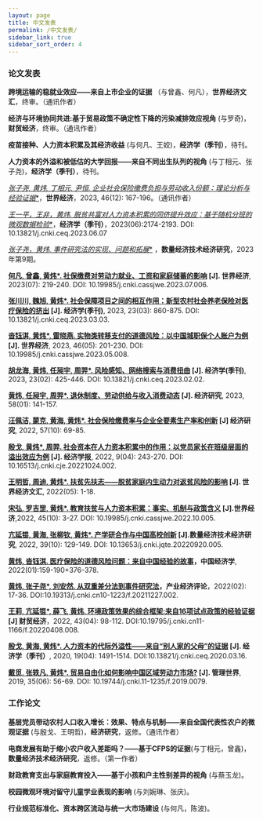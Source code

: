 ```yaml
---
layout: page
title: 中文发表
permalink: /中文发表/
sidebar_link: true
sidebar_sort_order: 4
---
```


### 论文发表
**跨境运输的稳就业效应——来自上市企业的证据** （与曾鑫、何凡），**世界经济文汇**，终审。（通讯作者）

**经济与环境协同共进:基于贸易政策不确定性下降的污染减排效应视角** (与罗奇)，**财贸经济**，终审。（通讯作者）

**疫苗接种、人力资本积累及其经济收益** (与何凡、王姣)，**经济学（季刊）**，待刊。

**人力资本的外溢和被低估的大学回报——来自不同出生队列的视角** (与丁相元、张子尧)，**经济学（季刊）**，待刊。 

[**张子尧, 黄炜*, 丁相元, 尹恒. 企业社会保险缴费负担与劳动收入份额：理论分析与经验证据**](https://manu30.magtech.com.cn/sjjj/CN/Y2023/V46/I12/167)，**世界经济**，2023, 46(12): 167-196。（通讯作者）

[**王一平，王非，黄炜*. 脱贫共富对人力资本积累的同侪提升效应：基于随机分班的微观数据检验**](https://ceq.ccer.pku.edu.cn/qkml/533569.htm)，**经济学（季刊）**，2023(06):2174-2193. DOI: 10.13821/j.cnki.ceq.2023.06.07

[**张子尧，黄炜*. 事件研究法的实现、问题和拓展**](https://kns.cnki.net/kcms2/article/abstract?v=2Wn7gbiy3W9UfcIiZSb2-kee3j5WtBBWtYHsO3CHvqAAL_qolRKZoaLFBGjtnOcyIajME_mCa4_kZk53V9i047M9y_Aahl6bTfYSVp2ZVDqYFIE_RvFxgMD_YzXvhF2FEJE0qNn_sxI=&uniplatform=NZKPT&flag=copy) ，**数量经济技术经济研究**，2023年第9期。

**[何凡, 曾鑫, 黄炜*. 社保缴费对劳动力就业、工资和家庭储蓄的影响](https://kns.cnki.net/kcms2/article/abstract?v=3uoqIhG8C45S0n9fL2suRadTyEVl2pW9UrhTDCdPD66KV4dpIWh78uWtOOp_uy24-uXlbr83a1LrfVPN3ykkNFiulAZrMDMw&uniplatform=NZKPT&src=copy) [J]. 世界经济**, 2023(07): 219-240. DOI: 10.19985/j.cnki.cassjwe.2023.07.006.

**[张川川, 魏旭, 黄炜*. 社会保障项目之间的相互作用：新型农村社会养老保险对医疗保险的挤出](https://kns.cnki.net/kcms2/article/abstract?v=3uoqIhG8C44YLTlOAiTRKu87-SJxoEJu6LL9TJzd50n7EU_Z-wbXjau52l0MqswamwjXTtR4pl4g1U7VoAh0T_Mdqq6hKURO&uniplatform=NZKPT&src=copy) [J]. 经济学(季刊)**, 2023, 23(03): 860-875. DOI: 10.13821/j.cnki.ceq.2023.03.03.


**[沓钰淇, 黄炜*, 雷晓燕. 实物类转移支付的道德风险：以中国城职保个人账户为例](https://kns.cnki.net/kcms2/article/abstract?v=3uoqIhG8C44YLTlOAiTRKu87-SJxoEJu6LL9TJzd50nl9d-6u-nrqX5usa2xrCb5VDIacA-j6Ot8rpgzS0fBV3lvvOL4kcye&uniplatform=NZKPT&src=copy) [J]. 世界经济**, 2023, 46(05): 201-230. DOI: 10.19985/j.cnki.cassjwe.2023.05.008.


**[胡龙海, 黄炜, 任昶宇, 周羿*. 风险感知、网络搜索与消费扭曲](https://kns.cnki.net/kcms2/article/abstract?v=3uoqIhG8C44YLTlOAiTRKibYlV5Vjs7ioT0BO4yQ4m_mOgeS2ml3UOOcuIGVVes9kDc_ltk-LwlR9maBEUme1ku5Ns94Z_EL&uniplatform=NZKPT&src=copy) [J]. 经济学(季刊)**, 2023, 23(02): 425-446. DOI: 10.13821/j.cnki.ceq.2023.02.02.


**[黄炜, 任昶宇, 周羿*. 退休制度、劳动供给与收入消费动态](https://kns.cnki.net/kcms2/article/abstract?v=3uoqIhG8C44YLTlOAiTRKibYlV5Vjs7ioT0BO4yQ4m_mOgeS2ml3UH49Bw-lXUbWtokU-arDJH7fxnedRN95Ow2rJO3gxqJS&uniplatform=NZKPT&src=copy) [J]. 经济研究**, 2023, 58(01): 141-157.


**[汪佩洁, 蒙克, 黄海, 黄炜*. 社会保险缴费率与企业全要素生产率和创新](https://kns.cnki.net/kcms2/article/abstract?v=3uoqIhG8C44YLTlOAiTRKibYlV5Vjs7ioT0BO4yQ4m_mOgeS2ml3UH49Bw-lXUbWnvNqrKExpLkBiXvcDoatUhsX9X90V6zJ&uniplatform=NZKPT&src=copy) [J] 经济研究**, 2022, 57(10): 69-85. 

**[殷戈, 黄炜*, 周羿. 社会资本在人力资本积累中的作用：以党员家长在班级层面的溢出效应为例](https://kns.cnki.net/kcms2/article/abstract?v=3uoqIhG8C44YLTlOAiTRKibYlV5Vjs7iJTKGjg9uTdeTsOI_ra5_XfH4eCBekfb2RKkVAKnwE7Bp6qzsX11pHBlPRsqkfyQt&uniplatform=NZKPT&src=copy) [J]. 经济学报**, 2022, 9(04): 243-270. DOI: 10.16513/j.cnki.cje.20221024.002.


**[王明哲, 周迪, 黄炜*. 扶贫先扶志——脱贫家庭内生动力对返贫风险的影响](https://kns.cnki.net/kcms2/article/abstract?v=3uoqIhG8C44YLTlOAiTRKibYlV5Vjs7iJTKGjg9uTdeTsOI_ra5_XeQmLF0_xIxAW03rk7SlZxRMZMBKx3l-twWU0VHNiUc1&uniplatform=NZKPT&src=copy) [J]. 世界经济文汇**, 2022(05): 1-18.


**[宋弘, 罗吉罡, 黄炜*. 教育扶贫与人力资本积累：事实、机制与政策含义](https://kns.cnki.net/kcms2/article/abstract?v=3uoqIhG8C44YLTlOAiTRKibYlV5Vjs7iJTKGjg9uTdeTsOI_ra5_XebuR0mk2yJqmzi8zi-XqS_u9uAcym5bYQeqQXOr5srH&uniplatform=NZKPT&src=copy) [J].世界经济**,2022, 45(10): 3-27. DOI: 10.19985/j.cnki.cassjwe.2022.10.005.


**[亢延锟, 黄海, 张柳钦, 黄炜*. 产学研合作与中国高校创新](https://kns.cnki.net/kcms2/article/abstract?v=3uoqIhG8C44YLTlOAiTRKibYlV5Vjs7iJTKGjg9uTdeTsOI_ra5_XbTlpPm3chgMPm2fmus-78lLy4ZMrKKsYxPvJizkGaIt&uniplatform=NZKPT&src=copy) [J].数量经济技术经济研究**, 2022, 39(10): 129-149. DOI: 10.13653/j.cnki.jqte.20220920.005.


**[黄炜, 沓钰淇. 医疗保险的道德风险问题：来自中国经验的故事](https://kns.cnki.net/kcms2/article/abstract?v=3uoqIhG8C44wp2hFvIb_znleNvEqg4RtCv9vPRf2sA-jdv978489j6hLoFZlwBqHSNrwejwD36Mu97saNpuRG_vQPO1Xp0_i&uniplatform=NZKPT&src=copy)，中国经济学**, 2022(01):159-190+376-378.

**[黄炜, 张子尧*, 刘安然. 从双重差分法到事件研究法](https://kns.cnki.net/kcms2/article/abstract?v=3uoqIhG8C44YLTlOAiTRKibYlV5Vjs7iJTKGjg9uTdeTsOI_ra5_Xc4EeitQ1Ezhx5uDCJo8tAYMbRb6xD4tP6ig4bvGRjXM&uniplatform=NZKPT&src=copy)，产业经济评论**，2022(02): 17-36. DOI:10.19313/j.cnki.cn10-1223/f.20211227.002.


**[王莉, 亢延锟*, 薛飞, 黄炜. 环境政策效果的综合框架:来自16项试点政策的经验证据](https://kns.cnki.net/kcms2/article/abstract?v=3uoqIhG8C44YLTlOAiTRKibYlV5Vjs7iJTKGjg9uTdeTsOI_ra5_XXWXVd-XI8dk24m84Mz2caTVdpqIHgn2ZvNbhG6G0LFb&uniplatform=NZKPT&src=copy) [J] 财贸经济**，2022, 43(04): 98-112. DOI:10.19795/j.cnki.cn11-1166/f.20220408.008.

**[殷戈, 黄海, 黄炜*. 人力资本的代际外溢性——来自“别人家的父母”的证据](https://kns.cnki.net/kcms2/article/abstract?v=3uoqIhG8C44YLTlOAiTRKibYlV5Vjs7i8oRR1PAr7RxjuAJk4dHXogPmrkaMGSDnuIt1J-xpdyTkCcKy4-YCaiPZqaB2LuNe&uniplatform=NZKPT&src=copy) [J]. 经济学（季刊）**, 2020, 19(04): 1491-1514. DOI:10.13821/j.cnki.ceq.2020.03.16.

**[戴觅, 张轶凡, 黄炜*. 贸易自由化如何影响中国区域劳动力市场?](https://kns.cnki.net/kcms2/article/abstract?v=3uoqIhG8C44YLTlOAiTRKibYlV5Vjs7iLik5jEcCI09uHa3oBxtWoKD4Gbspm-RRML24jttJ9TdCCfLpy_gz30nHEl8CKi1F&uniplatform=NZKPT&src=copy) [J]. 管理世界**, 2019, 35(06): 56-69. DOI: 10.19744/j.cnki.11-1235/f.2019.0079.


### 工作论文

**基层党员带动农村人口收入增长：效果、特点与机制——来自全国代表性农户的微观证据** (与殷戈、王明哲)，**经济研究**，返修。（通讯作者）

**电商发展有助于缩小农户收入差距吗？――基于CFPS的证据**(与丁相元，曾鑫)，**数量经济技术经济研究**，返修。（第一作者）

**财政教育支出与家庭教育投入——基于小孩和户主性别差异的视角** (与蔡玉龙)。

**校园微观环境对留守儿童学业表现的影响** (与刘婉琳、张庆)。

**行业规范标准化、资本跨区流动与统一大市场建设** (与何凡，陈波)。
